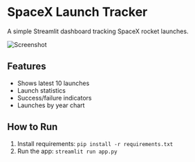 # SpaceX Launch Tracker

A simple Streamlit dashboard tracking SpaceX rocket launches.

![Screenshot](screenshot.png)

## Features
- Shows latest 10 launches
- Launch statistics
- Success/failure indicators
- Launches by year chart

## How to Run
1. Install requirements: `pip install -r requirements.txt`
2. Run the app: `streamlit run app.py`